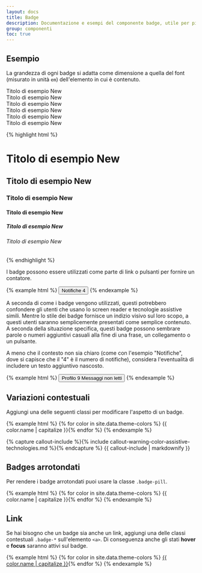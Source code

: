 ```yaml
---
layout: docs
title: Badge
description: Documentazione e esempi del componente badge, utile per piccoli contatori e etichette.
group: componenti
toc: true
---
```


## Esempio

La grandezza di ogni badge si adatta come dimensione a quella del font (misurato in unità `em`) dell'elemento in cui è contenuto.

<div class="bd-example">
<div class="h1">Titolo di esempio <span class="badge badge-secondary">New</span></div>
<div class="h2">Titolo di esempio <span class="badge badge-secondary">New</span></div>
<div class="h3">Titolo di esempio <span class="badge badge-secondary">New</span></div>
<div class="h4">Titolo di esempio <span class="badge badge-secondary">New</span></div>
<div class="h5">Titolo di esempio <span class="badge badge-secondary">New</span></div>
<div class="h6">Titolo di esempio <span class="badge badge-secondary">New</span></div>
</div>

{% highlight html %}
<h1>Titolo di esempio <span class="badge badge-secondary">New</span></h1>
<h2>Titolo di esempio <span class="badge badge-secondary">New</span></h2>
<h3>Titolo di esempio <span class="badge badge-secondary">New</span></h3>
<h4>Titolo di esempio <span class="badge badge-secondary">New</span></h4>
<h5>Titolo di esempio <span class="badge badge-secondary">New</span></h5>
<h6>Titolo di esempio <span class="badge badge-secondary">New</span></h6>
{% endhighlight %}

I badge possono essere utilizzati come parte di link o pulsanti per fornire un contatore.

{% example html %}
<button type="button" class="btn btn-primary">
  Notifiche <span class="badge badge-light">4</span>
</button>
{% endexample %}

A seconda di come i badge vengono utilizzati, questi potrebbero confondere gli utenti che usano lo screen reader e tecnologie assistive simili. Mentre lo stile dei badge fornisce un indizio visivo sul loro scopo, a questi utenti saranno semplicemente presentati come semplice contenuto. A seconda della situazione specifica, questi badge possono sembrare parole o numeri aggiuntivi casuali alla fine di una frase, un collegamento o un pulsante.

A meno che il contesto non sia chiaro (come con l'esempio "Notifiche", dove si capisce che il "4" è il numero di notifiche), considera l'eventualità di includere un testo aggiuntivo nascosto.

{% example html %}
<button type="button" class="btn btn-primary">
  Profilo <span class="badge badge-light">9</span>
  <span class="sr-only">Messaggi non letti</span>
</button>
{% endexample %}

## Variazioni contestuali

Aggiungi una delle seguenti classi per modificare l'aspetto di un badge.

{% example html %}
{% for color in site.data.theme-colors %}
<span class="badge badge-{{ color.name }}">{{ color.name | capitalize }}</span>{% endfor %}
{% endexample %}

{% capture callout-include %}{% include callout-warning-color-assistive-technologies.md %}{% endcapture %}
{{ callout-include | markdownify }}

## Badges arrotondati

Per rendere i badge arrotondati puoi usare la classe `.badge-pill`.

{% example html %}
{% for color in site.data.theme-colors %}
<span class="badge badge-pill badge-{{ color.name }}">{{ color.name | capitalize }}</span>{% endfor %}
{% endexample %}

## Link

Se hai bisogno che un badge sia anche un link, aggiungi una delle classi contestuali `.badge-*` sull'elemento `<a>`. Di conseguenza anche gli stati **hover** e **focus** saranno attivi sul badge.

{% example html %}
{% for color in site.data.theme-colors %}
<a href="#" class="badge badge-{{ color.name }}">{{ color.name | capitalize }}</a>{% endfor %}
{% endexample %}

